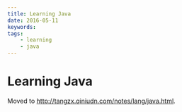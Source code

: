 ```yaml
---
title: Learning Java
date: 2016-05-11
keywords:
tags:
    - learning
    - java
---
```


Learning Java
=============

Moved to <http://tangzx.qiniudn.com/notes/lang/java.html>.

